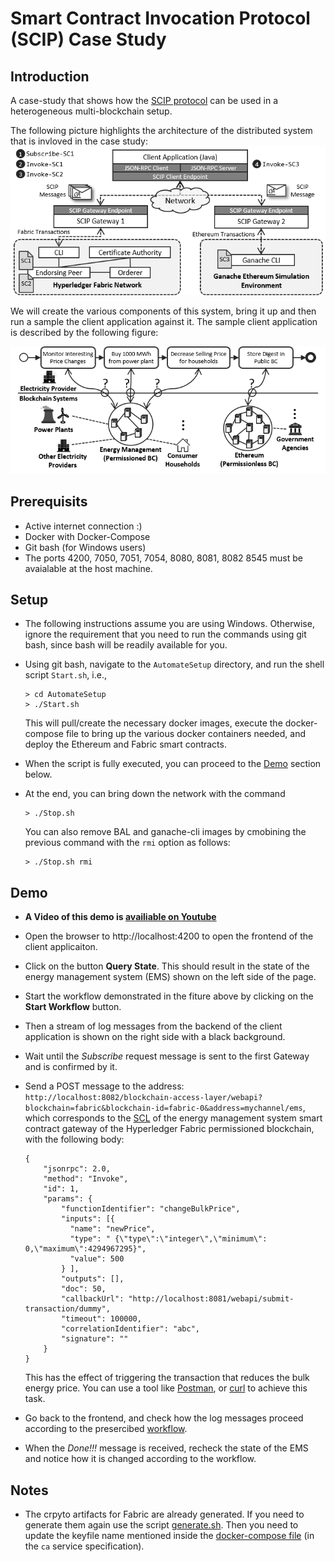 # Smart Contract Invocation Protocol (SCIP) Case Study

## Introduction

A case-study that shows how the [SCIP protocol](https://github.com/lampajr/scip) can be used in a heterogeneous multi-blockchain setup.

The following picture highlights the architecture of the distributed system that is invloved in the case study:
![Arch.png](Arch.png)

We will create the various components of this system, bring it up and then run a sample the client application against it.
The sample client application is described by the following figure:

![CaseStudy](CaseStudy.png)

## Prerequisits

- Active internet connection :)
- Docker with Docker-Compose
- Git bash (for Windows users)
- The ports 4200, 7050, 7051, 7054, 8080, 8081, 8082 8545 must be avaialable at the host machine.

## Setup

- The following instructions assume you are using Windows. Otherwise, ignore the requirement that you need to run the commands using git bash, since bash will be readily available for you.
- Using git bash, navigate to the `AutomateSetup` directory, and run the shell script `Start.sh`, i.e., 
  ```
  > cd AutomateSetup
  > ./Start.sh
  ```
   This will pull/create the necessary docker images, execute the docker-compose file to bring up the various docker containers needed, and deploy the Ethereum and Fabric smart contracts.
- When the script is fully executed, you can proceed to the [Demo](#demo) section below.
- At the end, you can bring down the network with the command 

  ```
  > ./Stop.sh
  ```

  You can also remove BAL and ganache-cli images by cmobining the previous command with the `rmi` option as follows:
  
  ```
  > ./Stop.sh rmi
  ``` 
 
## Demo

- __A Video of this demo is [availiable on Youtube](https://youtu.be/oiN_rKdk2EM)__
- Open the browser to http://localhost:4200 to open the frontend of the client applicaiton.
- Click on the button __Query State__. This should result in the state of the energy management system (EMS) shown on the left side of the page.
- Start the workflow demonstrated in the fiture above by clicking on the __Start Workflow__ button.
- Then a stream of log messages from the backend of the client application is shown on the right side with a black background.
- Wait until the _Subscribe_ request message is sent to the first Gateway and is confirmed by it.
- Send a POST message to the address: `http://localhost:8082/blockchain-access-layer/webapi?blockchain=fabric&blockchain-id=fabric-0&address=mychannel/ems`, which corresponds to the [SCL](https://github.com/ghareeb-falazi/scl) of the energy management system smart contract gateway of the Hyperledger Fabric permissioned blockchain, with the following body:

  ```
  {
      "jsonrpc": 2.0,
      "method": "Invoke",
      "id": 1,
      "params": {
          "functionIdentifier": "changeBulkPrice",
          "inputs": [{
            "name": "newPrice",
            "type": " {\"type\":\"integer\",\"minimum\": 0,\"maximum\":4294967295}",
            "value": 500
          } ],
          "outputs": [],
          "doc": 50,
          "callbackUrl": "http://localhost:8081/webapi/submit-transaction/dummy",
          "timeout": 100000,
          "correlationIdentifier": "abc",
          "signature": ""
      }
  }
  ```
  This has the effect of triggering the transaction that reduces the bulk energy price. You can use a tool like [Postman](https://www.getpostman.com/), or [curl](https://curl.haxx.se/) to achieve this task.
- Go back to the frontend, and check how the log messages proceed according to the presercibed [workflow](https://github.com/ghareeb-falazi/SCIP-CaseStudy/blob/master/ClientApplication/scip-client-application/backend/src/main/java/blockchains/iaas/uni/stuttgart/de/scipcasestudy/clientapplication/backend/restapi/WorkflowController.java).
- When the _Done!!!_ message is received, recheck the state of the EMS and notice how it is changed according to the workflow.

## Notes

- The crpyto artifacts for Fabric are already generated. If you need to generate them again use the script [generate.sh](./AutomateSetup/fabric/_defaults-generation/generate.sh). Then you need to update the keyfile name mentioned inside the [docker-compose file](./AutomateSetup/docker-compose.yml) (in the `ca` service specification).

